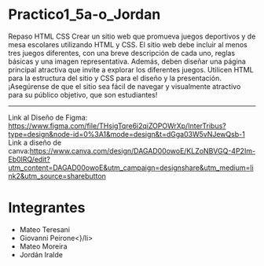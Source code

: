 # Practico1_5a-o_Jordan
Repaso HTML CSS
Crear un sitio web que promueva juegos deportivos y de mesa escolares utilizando HTML y CSS. El sitio web debe incluir al menos tres juegos diferentes, con una breve descripción de cada uno, reglas básicas y una imagen representativa. Además, deben diseñar una página principal atractiva que invite a explorar los diferentes juegos. Utilicen HTML para la estructura del sitio y CSS para el diseño y la presentación. ¡Asegúrense de que el sitio sea fácil de navegar y visualmente atractivo para su público objetivo, que son estudiantes!


----------------------------------------------------------------------------------------
Link al Diseño de Figma: https://www.figma.com/file/THsigTqre6i2qiZOPOWrXp/InterTribus?type=design&node-id=0%3A1&mode=design&t=dGga03W5vNJewQsb-1
Link a diseño de canva:https://www.canva.com/design/DAGAD00owoE/KLZoNBVGQ-4P2Im-Eb0lRQ/edit?utm_content=DAGAD00owoE&utm_campaign=designshare&utm_medium=link2&utm_source=sharebutton

<h1> Integrantes </h1>
<ul>
  <li>Mateo Teresani</li>
  <li>Giovanni Peirone<}/li>
  <li>Mateo Moreira</li>
  <li>Jordán Iralde</li>
</ul>
